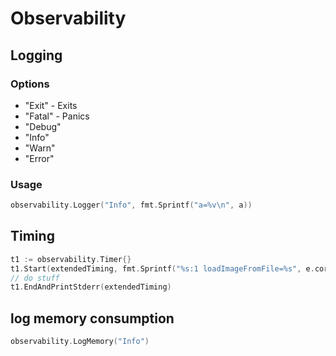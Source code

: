 # Observability

## Logging

### Options

- "Exit" - Exits
- "Fatal" - Panics
- "Debug"
- "Info"
- "Warn"
- "Error"

### Usage

```go
observability.Logger("Info", fmt.Sprintf("a=%v\n", a))
```

## Timing

```go
t1 := observability.Timer{}
t1.Start(extendedTiming, fmt.Sprintf("%s:1 loadImageFromFile=%s", e.corrID, path))
// do stuff
t1.EndAndPrintStderr(extendedTiming)
```

## log memory consumption

```go
observability.LogMemory("Info")
```


